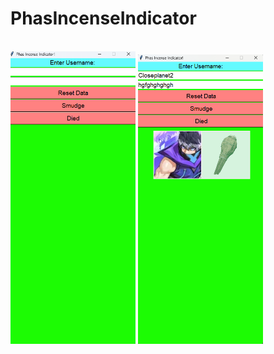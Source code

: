 # PhasIncenseIndicator

<br>
<img src="READ_ME/Image_1.png" alt="Image_1.png" width="200">
<img src="READ_ME/Image_2.png" alt="Image_1.png" width="200">
<br>
